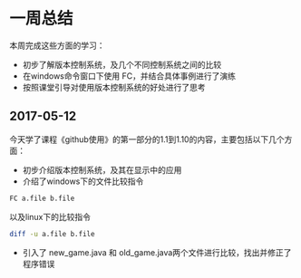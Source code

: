 # 一周总结
本周完成这些方面的学习：
* 初步了解版本控制系统，及几个不同控制系统之间的比较
* 在windows命令窗口下使用 FC，并结合具体事例进行了演练 
* 按照课堂引导对使用版本控制系统的好处进行了思考
## 2017-05-12
今天学了课程《github使用》的第一部分的1.1到1.10的内容，主要包括以下几个方面：
* 初步介绍版本控制系统，及其在显示中的应用
* 介绍了windows下的文件比较指令
```bash
FC a.file b.file
```
以及linux下的比较指令
```bash
diff -u a.file b.file
```
* 引入了 new_game.java 和 old_game.java两个文件进行比较，找出并修正了程序错误
